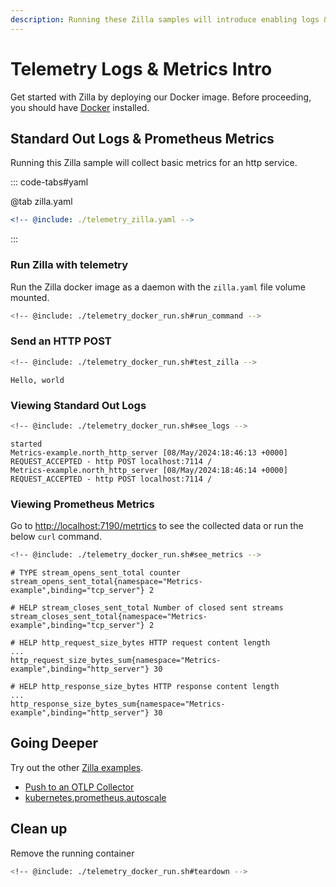 ```yaml
---
description: Running these Zilla samples will introduce enabling logs & metrics.
---
```


# Telemetry Logs & Metrics Intro

Get started with Zilla by deploying our Docker image. Before proceeding, you should have [Docker](https://docs.docker.com/get-docker/) installed.

## Standard Out Logs & Prometheus Metrics

Running this Zilla sample will collect basic metrics for an http service.

::: code-tabs#yaml

@tab zilla.yaml

```yaml {13,16}
<!-- @include: ./telemetry_zilla.yaml -->
```

:::

### Run Zilla with telemetry

Run the Zilla docker image as a daemon with the `zilla.yaml` file volume mounted.

```bash
<!-- @include: ./telemetry_docker_run.sh#run_command -->
```

### Send an HTTP POST

```bash
<!-- @include: ./telemetry_docker_run.sh#test_zilla -->
```

```output:no-line-numbers
Hello, world
```

### Viewing Standard Out Logs

```bash
<!-- @include: ./telemetry_docker_run.sh#see_logs -->
```

```output:no-line-numbers
started
Metrics-example.north_http_server [08/May/2024:18:46:13 +0000] REQUEST_ACCEPTED - http POST localhost:7114 /
Metrics-example.north_http_server [08/May/2024:18:46:14 +0000] REQUEST_ACCEPTED - http POST localhost:7114 /
```

### Viewing Prometheus Metrics

Go to <http://localhost:7190/metrtics> to see the collected data or run the below `curl` command.

```bash
<!-- @include: ./telemetry_docker_run.sh#see_metrics -->
```

```output:no-line-numbers
# TYPE stream_opens_sent_total counter
stream_opens_sent_total{namespace="Metrics-example",binding="tcp_server"} 2

# HELP stream_closes_sent_total Number of closed sent streams
stream_closes_sent_total{namespace="Metrics-example",binding="tcp_server"} 2

# HELP http_request_size_bytes HTTP request content length
...
http_request_size_bytes_sum{namespace="Metrics-example",binding="http_server"} 30

# HELP http_response_size_bytes HTTP response content length
...
http_response_size_bytes_sum{namespace="Metrics-example",binding="http_server"} 30
```

## Going Deeper

Try out the other [Zilla examples](https://github.com/aklivity/zilla-examples).

- [Push to an OTLP Collector](../../how-tos/telemetry/opentelemetry-protocol.md)
- [kubernetes.prometheus.autoscale](https://github.com/aklivity/zilla-examples/tree/main/kubernetes.prometheus.autoscale)

## Clean up

Remove the running container

```bash
<!-- @include: ./telemetry_docker_run.sh#teardown -->
```
